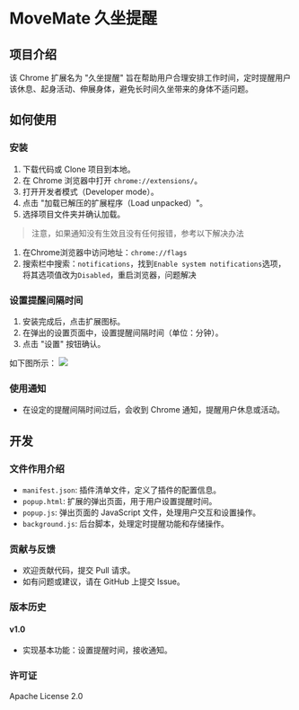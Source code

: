 # MoveMate 久坐提醒

## 项目介绍

该 Chrome 扩展名为 "久坐提醒" 旨在帮助用户合理安排工作时间，定时提醒用户该休息、起身活动、伸展身体，避免长时间久坐带来的身体不适问题。

## 如何使用

### 安装

1. 下载代码或 Clone 项目到本地。
2. 在 Chrome 浏览器中打开 `chrome://extensions/`。
3. 打开开发者模式（Developer mode）。
4. 点击 "加载已解压的扩展程序（Load unpacked）"。
5. 选择项目文件夹并确认加载。

> 注意，如果通知没有生效且没有任何报错，参考以下解决办法
1. 在Chrome浏览器中访问地址：`chrome://flags`
2. 搜索栏中搜索：`notifications`，找到`Enable system notifications`选项，将其选项值改为`Disabled`，重启浏览器，问题解决

### 设置提醒间隔时间

1. 安装完成后，点击扩展图标。
2. 在弹出的设置页面中，设置提醒间隔时间（单位：分钟）。
3. 点击 "设置" 按钮确认。

如下图所示：
![](https://qingwave.github.io/img/blog/movemate.png)

### 使用通知

- 在设定的提醒间隔时间过后，会收到 Chrome 通知，提醒用户休息或活动。

## 开发

### 文件作用介绍

- `manifest.json`: 插件清单文件，定义了插件的配置信息。
- `popup.html`: 扩展的弹出页面，用于用户设置提醒时间。
- `popup.js`: 弹出页面的 JavaScript 文件，处理用户交互和设置操作。
- `background.js`: 后台脚本，处理定时提醒功能和存储操作。

### 贡献与反馈

- 欢迎贡献代码，提交 Pull 请求。
- 如有问题或建议，请在 GitHub 上提交 Issue。

### 版本历史

#### v1.0
- 实现基本功能：设置提醒时间，接收通知。

### 许可证

Apache License 2.0
